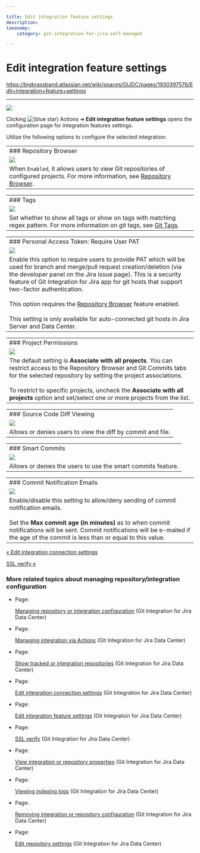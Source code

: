 ```yaml
---

title: Edit integration feature settings
description:
taxonomy:
    category: git-integration-for-jira-self-managed

---
```



# Edit integration feature settings

<https://bigbrassband.atlassian.net/wiki/spaces/GIJDC/pages/1930397576/Edit+integration+feature+settings>

* * *

![](https://bigbrassband.atlassian.net/wiki/download/thumbnails/1930397576/gitcfg-actions-edit-feature-conn-cfg.png?version=1&modificationDate=1630642846599&cacheVersion=1&api=v2&width=680&height=213)

Clicking ![(blue star)](/wiki/s/-1639011364/6452/8b4898d3c114827e64ec143b4fa79bb76a6cfa5b/_/images/icons/emoticons/star_blue.png) Actions ➜ **Edit integration feature settings** opens the configuration page for integration features settings.

Utilize the following options to configure the selected integration:

|     |
| --- |
| ### Repository Browser |
| ![](https://bigbrassband.atlassian.net/wiki/download/thumbnails/1930397576/gitserver-edit-repocfg-repovw.png?version=1&modificationDate=1630642846839&cacheVersion=1&api=v2&width=680&height=65) |
| When `Enabled`, it allows users to view Git repositories of configured projects. For more information, see [Repository Browser](/wiki/spaces/GIJDC/pages/1930398598/Repository+Browser). |

|     |
| --- |
| ### Tags |
| ![](https://bigbrassband.atlassian.net/wiki/download/thumbnails/1930397576/gitserver-edit-features-tags.png?version=1&modificationDate=1630642847074&cacheVersion=1&api=v2&width=680&height=150) |
| Set whether to show all tags or show on tags with matching regex pattern. For more information on git tags, see [Git Tags](/wiki/spaces/GIJDC/pages/1930399204/Git+tags). |

|     |
| --- |
| ### Personal Access Token: Require User PAT |
| ![](https://bigbrassband.atlassian.net/wiki/download/thumbnails/1930397576/gitserver-edit-features-pat-reqpat.png?version=1&modificationDate=1630642847309&cacheVersion=1&api=v2&width=680&height=61) |
| Enable this option to require users to provide PAT which will be used for branch and merge/pull request creation/deletion (via the developer panel on the Jira issue page). This is a security feature of Git Integration for Jira app for git hosts that support two-factor authentication.<br><br>This option requires the [Repository Browser](/wiki/spaces/GIJDC/pages/1930398598/Repository+Browser) feature enabled.<br><br>This setting is only available for auto-connected git hosts in Jira Server and Data Center. |

|     |
| --- |
| ### Project Permissions |
| ![](https://bigbrassband.atlassian.net/wiki/download/thumbnails/1930397576/gitserver-edit-feature-cfg-proj-acls.png?version=1&modificationDate=1639568670798&cacheVersion=1&api=v2&width=680&height=155) |
| The default setting is **Associate with all projects**. You can restrict access to the Repository Browser and Git Commits tabs for the selected repository by setting the project associations.<br><br>To restrict to specific projects, uncheck the **Associate with all projects** _option_ and set/select one or more projects from the list. |

|     |
| --- |
| ### Source Code Diff Viewing |
| ![](https://bigbrassband.atlassian.net/wiki/download/thumbnails/1930397576/gitserver-edit-features-src-code-diffvw.png?version=1&modificationDate=1630642847773&cacheVersion=1&api=v2&width=680&height=64) |
| Allows or denies users to view the diff by commit and file. |

|     |
| --- |
| ### Smart Commits |
| ![](https://bigbrassband.atlassian.net/wiki/download/thumbnails/1930397576/gitserver-edit-features-smartcommits.png?version=1&modificationDate=1630642848019&cacheVersion=1&api=v2&width=680&height=82) |
| Allows or denies the users to use the smart commits feature. |

|     |
| --- |
| ### Commit Notification Emails |
| ![](https://bigbrassband.atlassian.net/wiki/download/thumbnails/1930397576/gitserver-edit-features-commit-notif-emails.png?version=1&modificationDate=1630642848253&cacheVersion=1&api=v2&width=680&height=116) |
| Enable/disable this setting to allow/deny sending of commit notification emails.<br><br>Set the **Max commit age (in minutes)** as to when commit notifications will be sent. Commit notifications will be e-mailed if the age of the commit is less than or equal to this value. |

[« Edit integration connection settings](/wiki/spaces/GIJDC/pages/1930397536/Edit+integration+connection+settings)

[SSL verify »](/wiki/spaces/GIJDC/pages/1930397639/SSL+verify)

### More related topics about managing repository/integration configuration

*   Page:
    
    [Managing repository or integration configuration](/wiki/spaces/GIJDC/pages/1930397435/Managing+repository+or+integration+configuration) (Git Integration for Jira Data Center)
    
*   Page:
    
    [Managing integration via Actions](/wiki/spaces/GIJDC/pages/1930397476/Managing+integration+via+Actions) (Git Integration for Jira Data Center)
    
*   Page:
    
    [Show tracked or integration repositories](/wiki/spaces/GIJDC/pages/1930397507/Show+tracked+or+integration+repositories) (Git Integration for Jira Data Center)
    
*   Page:
    
    [Edit integration connection settings](/wiki/spaces/GIJDC/pages/1930397536/Edit+integration+connection+settings) (Git Integration for Jira Data Center)
    
*   Page:
    
    [Edit integration feature settings](/wiki/spaces/GIJDC/pages/1930397576/Edit+integration+feature+settings) (Git Integration for Jira Data Center)
    
*   Page:
    
    [SSL verify](/wiki/spaces/GIJDC/pages/1930397639/SSL+verify) (Git Integration for Jira Data Center)
    
*   Page:
    
    [View integration or repository properties](/wiki/spaces/GIJDC/pages/1930397673/View+integration+or+repository+properties) (Git Integration for Jira Data Center)
    
*   Page:
    
    [Viewing indexing logs](/wiki/spaces/GIJDC/pages/1930397702/Viewing+indexing+logs) (Git Integration for Jira Data Center)
    
*   Page:
    
    [Removing integration or repository configuration](/wiki/spaces/GIJDC/pages/1930397738/Removing+integration+or+repository+configuration) (Git Integration for Jira Data Center)
    
*   Page:
    
    [Edit repository settings](/wiki/spaces/GIJDC/pages/1947107348/Edit+repository+settings) (Git Integration for Jira Data Center)